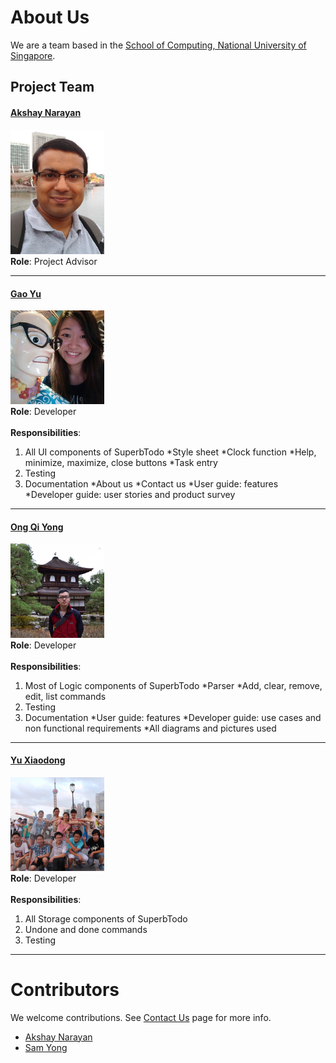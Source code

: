 <!--- @@author A0113992B-reused --->
# About Us

We are a team based in the [School of Computing, National University of Singapore](http://www.comp.nus.edu.sg).

## Project Team

<!--- @@author A0113992B --->
#### [Akshay Narayan](http://www.comp.nus.edu.sg/~anarayan/) <br>
<img src="images/AkshayNarayan.png" width="150"><br>
**Role**: Project Advisor

-----

#### [Gao Yu](https://github.com/GaoYu-Karen)
<img src="images/GaoYu.jpg" width="150"><br>
**Role**: Developer <br>  
**Responsibilities**: 
1. All UI components of SuperbTodo
	*Style sheet
	*Clock function 
	*Help, minimize, maximize, close buttons
	*Task entry 
2. Testing
3. Documentation
	*About us
	*Contact us
	*User guide: features
	*Developer guide: user stories and product survey

-----

#### [Ong Qi Yong](https://github.com/oqyxxy) 
<img src="images/OngQiYong.jpg" width="150"><br>
**Role**: Developer <br>  
**Responsibilities**: 
1. Most of Logic components of SuperbTodo
	*Parser
	*Add, clear, remove, edit, list commands
2. Testing
3. Documentation
	*User guide: features
	*Developer guide: use cases and non functional requirements
	*All diagrams and pictures used
	
-----

#### [Yu Xiaodong](https://github.com/yxd117)
<img src="images/YuXiaodong.jpg" width="150"><br>
**Role**: Developer <br>  
**Responsibilities**: 
1. All Storage components of SuperbTodo
2. Undone and done commands
3. Testing

-----

<!--- @@author A0113992B-reused --->
# Contributors

We welcome contributions. See [Contact Us](ContactUs.md) page for more info.

* [Akshay Narayan](https://github.com/se-edu/addressbook-level4/pulls?q=is%3Apr+author%3Aokkhoy)
* [Sam Yong](https://github.com/se-edu/addressbook-level4/pulls?q=is%3Apr+author%3Amauris)